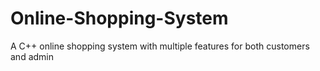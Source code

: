 # Online-Shopping-System
A C++ online shopping system with multiple features for both customers and admin
